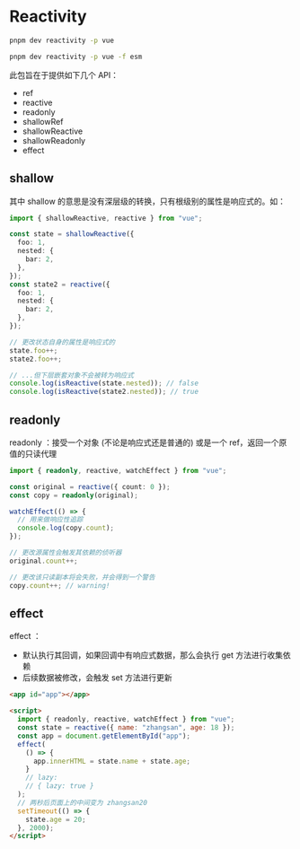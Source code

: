 # Reactivity

```bash
pnpm dev reactivity -p vue

pnpm dev reactivity -p vue -f esm
```

此包旨在于提供如下几个 API：

- ref
- reactive
- readonly
- shallowRef
- shallowReactive
- shallowReadonly
- effect

## shallow

其中 shallow 的意思是没有深层级的转换，只有根级别的属性是响应式的。如：

```ts
import { shallowReactive, reactive } from "vue";

const state = shallowReactive({
  foo: 1,
  nested: {
    bar: 2,
  },
});
const state2 = reactive({
  foo: 1,
  nested: {
    bar: 2,
  },
});

// 更改状态自身的属性是响应式的
state.foo++;
state2.foo++;

// ...但下层嵌套对象不会被转为响应式
console.log(isReactive(state.nested)); // false
console.log(isReactive(state2.nested)); // true
```

## readonly

readonly ：接受一个对象 (不论是响应式还是普通的) 或是一个 ref，返回一个原值的只读代理

```ts
import { readonly, reactive, watchEffect } from "vue";

const original = reactive({ count: 0 });
const copy = readonly(original);

watchEffect(() => {
  // 用来做响应性追踪
  console.log(copy.count);
});

// 更改源属性会触发其依赖的侦听器
original.count++;

// 更改该只读副本将会失败，并会得到一个警告
copy.count++; // warning!
```

## effect

effect ：

- 默认执行其回调，如果回调中有响应式数据，那么会执行 get 方法进行收集依赖
- 后续数据被修改，会触发 set 方法进行更新

```html
<app id="app"></app>

<script>
  import { readonly, reactive, watchEffect } from "vue";
  const state = reactive({ name: "zhangsan", age: 18 });
  const app = document.getElementById("app");
  effect(
    () => {
      app.innerHTML = state.name + state.age;
    }
    // lazy:
    // { lazy: true }
  );
  // 两秒后页面上的中间变为 zhangsan20
  setTimeout(() => {
    state.age = 20;
  }, 2000);
</script>
```
